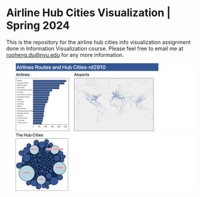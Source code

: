 # Airline Hub Cities Visualization | Spring 2024

This is the repository for the airline hub cities info visualization assignment done in Information Visualization course. Please feel free to email me at ruoheng.du@nyu.edu for any more information.

<img width="800" alt="hub1" src="https://github.com/ruoheng-du/airline-hub-cities/raw/main/assets/hub1.png">

<img width="800" alt="hub2" src="https://github.com/ruoheng-du/airline-hub-cities/raw/main/assets/hub2.png">
